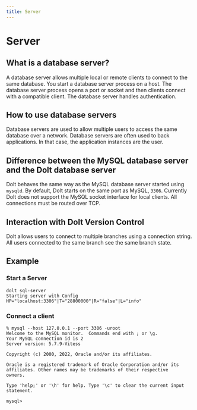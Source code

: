 ```yaml
---
title: Server
---
```


# Server

## What is a database server?

A database server allows multiple local or remote clients to connect to the same database. You start a database server process on a host. The database server process opens a port or socket and then clients connect with a compatible client. The database server handles authentication. 

## How to use database servers

Database servers are used to allow multiple users to access the same database over a network. Database servers are often used to back applications. In that case, the application instances are the user. 

## Difference between the MySQL database server and the Dolt database server

Dolt behaves the same way as the MySQL database server started using `mysqld`. By default, Dolt starts on the same port as MySQL, `3306`. Currently Dolt does not support the MySQL socket interface for local clients. All connections must be routed over TCP.

## Interaction with Dolt Version Control

Dolt allows users to connect to multiple branches using a connection string. All users connected to the same branch see the same branch state. 

## Example

### Start a Server

```
dolt sql-server
Starting server with Config HP="localhost:3306"|T="28800000"|R="false"|L="info"
```

### Connect a client

```
% mysql --host 127.0.0.1 --port 3306 -uroot
Welcome to the MySQL monitor.  Commands end with ; or \g.
Your MySQL connection id is 2
Server version: 5.7.9-Vitess 

Copyright (c) 2000, 2022, Oracle and/or its affiliates.

Oracle is a registered trademark of Oracle Corporation and/or its
affiliates. Other names may be trademarks of their respective
owners.

Type 'help;' or '\h' for help. Type '\c' to clear the current input statement.

mysql>
```

